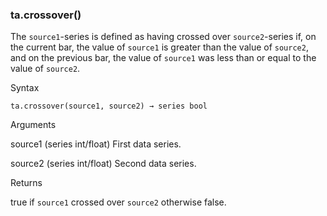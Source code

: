 ### ta.crossover()

The `source1`-series is defined as having crossed over `source2`-series if, on the current bar, the value of `source1` is greater than the value of `source2`, and on the previous bar, the value of `source1` was less than or equal to the value of `source2`.

Syntax

```
ta.crossover(source1, source2) → series bool
```

Arguments

source1 (series int/float) First data series.

source2 (series int/float) Second data series.

Returns

true if `source1` crossed over `source2` otherwise false.
